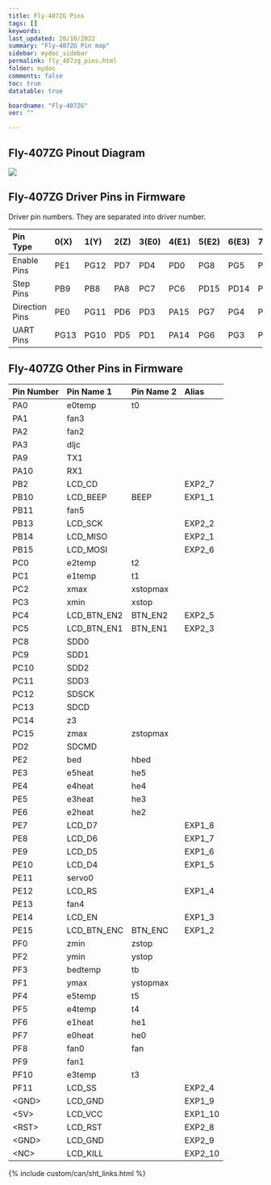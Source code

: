 ```yaml
---
title: Fly-407ZG Pins
tags: []
keywords: 
last_updated: 20/10/2022
summary: "Fly-407ZG Pin map"
sidebar: mydoc_sidebar
permalink: fly_407zg_pins.html
folder: mydoc
comments: false
toc: true
datatable: true

boardname: "Fly-407ZG" 
ver: "" 

---
```

## Fly-407ZG Pinout Diagram

<a href="https://teamgloomy.github.io/images/fly_407zg_pins.svg"><img src="https://github.com/TeamGloomy/TeamGloomy.github.io/raw/main/images/fly_407zg_pins.svg?sanitize=true"></a>

## Fly-407ZG Driver Pins in Firmware

Driver pin numbers. They are separated into driver number.

<div class="datatable-begin"></div>

|Pin Type|0(X)|1(Y)|2(Z)|3(E0)|4(E1)|5(E2)|6(E3)|7(E4)|8(E5)|
| :------------- |:-------------|:-------------|:-------------|:-------------|:-------------|:-----|:--|:--|:--|
|Enable Pins|PE1|PG12|PD7|PD4|PD0|PG8|PG5|PG2|PD9|
|Step Pins|PB9|PB8|PA8|PC7|PC6|PD15|PD14|PD13|PD12|
|Direction Pins|PE0|PG11|PD6|PD3|PA15|PG7|PG4|PD11|PD8|
|UART Pins|PG13|PG10|PD5|PD1|PA14|PG6|PG3|PD10|PB12|

<div class="datatable-end"></div>

## Fly-407ZG Other Pins in Firmware 

<div class="datatable-begin"></div>

|Pin Number|Pin Name 1|Pin Name 2|Alias
| :------------- |:-------------|:-------------|:-------------|
|PA0|e0temp|t0|
|PA1|fan3||
|PA2|fan2||
|PA3|dljc||
|PA9|TX1||
|PA10|RX1||
|PB2|LCD_CD||EXP2_7|
|PB10|LCD_BEEP|BEEP|EXP1_1|
|PB11|fan5||
|PB13|LCD_SCK||EXP2_2|
|PB14|LCD_MISO||EXP2_1|
|PB15|LCD_MOSI||EXP2_6|
|PC0|e2temp|t2|
|PC1|e1temp|t1|
|PC2|xmax|xstopmax|
|PC3|xmin|xstop|
|PC4|LCD_BTN_EN2|BTN_EN2|EXP2_5|
|PC5|LCD_BTN_EN1|BTN_EN1|EXP2_3|
|PC8|SDD0||
|PC9|SDD1||
|PC10|SDD2||
|PC11|SDD3||
|PC12|SDSCK||
|PC13|SDCD||
|PC14|z3||
|PC15|zmax|zstopmax|
|PD2|SDCMD||
|PE2|bed|hbed|
|PE3|e5heat|he5|
|PE4|e4heat|he4|
|PE5|e3heat|he3|
|PE6|e2heat|he2|
|PE7|LCD_D7||EXP1_8|
|PE8|LCD_D6||EXP1_7|
|PE9|LCD_D5||EXP1_6|
|PE10|LCD_D4||EXP1_5|
|PE11|servo0||
|PE12|LCD_RS||EXP1_4|
|PE13|fan4||
|PE14|LCD_EN||EXP1_3|
|PE15|LCD_BTN_ENC|BTN_ENC|EXP1_2|
|PF0|zmin|zstop|
|PF2|ymin|ystop|
|PF3|bedtemp|tb|
|PF1|ymax|ystopmax|
|PF4|e5temp|t5|
|PF5|e4temp|t4|
|PF6|e1heat|he1|
|PF7|e0heat|he0|
|PF8|fan0|fan|
|PF9|fan1||
|PF10|e3temp|t3|
|PF11|LCD_SS||EXP2_4|
|\<GND>|LCD_GND||EXP1_9|
|\<5V> |LCD_VCC||EXP1_10|
|\<RST>|LCD_RST||EXP2_8|
|\<GND>|LCD_GND||EXP2_9|
|\<NC> |LCD_KILL||EXP2_10|

<div class="datatable-end"></div>

{% include custom/can/sht_links.html %}